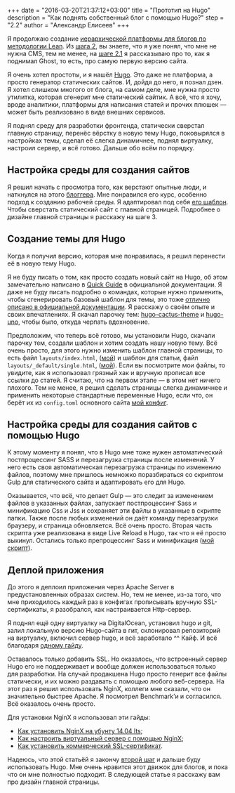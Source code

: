+++
date = "2016-03-20T21:37:12+03:00"
title = "Прототип на Hugo"
description = "Как поднять собственный блог с помощью Hugo?"
step = "2.2"
author = "Александр Елисеев"
+++

Я продолжаю создание [иерархической платформы для блогов по методологии Lean](/lispress/1-hypothesis/). Из [шага 2](/lispress/2-blog-engine/), вы знаете, что я уже понял, что мне не нужна CMS, тем не менее, на [шаге 2.1](/lispress/2.1-ghost/) я рассказываю про то, как я поднимал Ghost, то есть, про самую первую версию сайта. 

Я очень хотел простоты, и я нашёл [Hugo](gohugo.io). Это даже не платформа, а просто генератор статических сайтов. И, дойдя до него, я познал дзен. Я хотел слишком многого от блога, на самом деле, мне нужна просто утилитка, которая сгенерит мне статический сайтик. А всё, что я хочу, вроде аналитики, платформы для написания статей и прочих плюшек — может быть реализовано в виде внешних сервисов.

Я поднял среду для разработки фронтенда, статически сверстал главную страницу, перенёс вёрстку в новую тему Hugo, поковырялся в настройках темы, сделал её слегка динамичнее, поднял виртуалку, настроил сервер, и всё готово. Дальше обо всём по порядку.

## Настройка среды для создания сайтов

Я решил начать с просмотра того, как верстают опытные люди, и наткнулся на этого [блоггера](https://www.youtube.com/user/agragregra). Мне понравился его курс, особенно подход к созданию рабочей среды. Я адаптировал под себя [его шаблон](https://www.youtube.com/watch?v=4e7_zaNNIlU). Чтобы сверстать статический сайт с главной страницей. Подробнее о дизайне главной страницы я расскажу на шаге 3.

## Создание темы для Hugo

Когда я получил версию, которая мне понравилась, я решил перенести её в новую тему Hugo.

Я не буду писать о том, как просто создать новый сайт на Hugo, об этом замечательно написано в [Quick Guide](http://gohugo.io/overview/quickstart/) в официальной документации. Я даже не буду писать подробно о командах, которые нужно применить, чтобы сгенерировать базовый шаблон для темы, это тоже [отлично описано в официальной документации](http://gohugo.io/themes/creation/). Я расскажу о своём опыте и своих впечатлениях. Я скачал парочку тем: [hugo-cactus-theme](http://themes.gohugo.io/cactus/) и [hugo-uno](http://themes.gohugo.io/hugo-uno/), чтобы было, откуда черпать вдохновение.

Предположим, что теперь всё готово, мы установили Hugo, скачали парочку тем, создали шаблон и хотим создать нашу новую тему. Всё очень просто, для этого нужно изменить шаблон главной страницы, то есть файл `layouts/index.html`, ([мой](https://github.com/eliseealex/hugo-lis/blob/47746e85668471c42f633caa95c10e99b416dc60/layouts/index.html)) и шаблон для статьи, файл `layouts/_default/single.html`, ([мой](https://github.com/eliseealex/hugo-lis/blob/47746e85668471c42f633caa95c10e99b416dc60/layouts/_default/single.html)). Если вы посмотрите мои файлы, то увидите, как я использовал грязный хак и вручную прописал все ссылки до статей. Я считаю, что на первом этапе — в этом нет ничего плохого. Тем не менее, я решил сделать страницы слегка динамичнее и применить некоторые стандартные переменные Hugo, если что, он берёт их из `config.toml` основного сайта [мой конфиг](https://github.com/eliseealex/lis.press.hugo/blob/1402f624ebaa0d82ee23a9ac8645083948a2d31c/config.toml).


## Настройка среды для создания сайтов с помощью Hugo

К этому моменту я понял, что в Hugo мне тоже нужен автоматический постпроцессинг SASS и перезагрузка страницы после изменений. У него есть своя автоматическая перезагрузка страницы по изменению файлов, поэтому мне пришлось немножко поразбираться со скриптом Gulp для статического сайта и адаптировать его для Hugo. 

Оказывается, что всё, что делает Gulp — это следит за изменением файлов в указанных файлах, запускает постпроцессинг Sass и минификацию Css и Jss и сохраняет эти файлы в указанные в скрипте папки. Также после любых изменений он даёт команду перезагрузки браузеру, и страница обновляется. Всё очень просто. Вторая часть скрипта уже реализована в виде Live Reload в Hugo, так что я её просто выкинул. Остались только препроцессинг Sass и минификация ([мой скрипт](https://github.com/eliseealex/hugo-lis)).

## Деплой приложения

До этого я деплоил приложения через Apache Server в предустановленных образах систем. Но, тем не менее, из-за того, что мне приходилось каждый раз в конфигах прописывать вручную SSL-сертификаты, я разобрался, как настраивается Http-сервер.

Я поднял ещё одну виртуалку на DigitalOcean, установил hugo и git, залил локальную версию Hugo-сайта в гит, склонировал репозиторий на виртуалку, включил сервер hugo, и всё заработало ^^ Кайф. И всё благодаря [одному гайду](https://www.digitalocean.com/community/tutorials/how-to-install-and-use-hugo-a-static-site-generator-on-ubuntu-14-04).

Оставалось только добавить SSL. Но оказалось, что встроенный сервер Hugo его не поддерживает и вообще должен использоваться только для разработки. На случай продакшена Hugo просто генерит все файлы статически, и их можно раздавать с помощью любого веб-сервера. На этот раз я решил использовать NginX, коллеги мне сказали, что он значительно быстрее Apache. Я посмотрел Benchmark’и и согласился. Всё оказалось очень просто.

Для установки NginX я использовал эти гайды:

- [Как установить NginX на убунту 14.04 lts](https://www.digitalocean.com/community/tutorials/how-to-install-nginx-on-ubuntu-14-04-lts);
- [Как настроить виртуальный сервер с помощью NginX](https://www.digitalocean.com/community/tutorials/how-to-set-up-nginx-server-blocks-virtual-hosts-on-ubuntu-14-04-lts);
- [Как установить коммерческий SSL-сертификат](https://www.digitalocean.com/community/tutorials/how-to-install-an-ssl-certificate-from-a-commercial-certificate-authority#nginx).

Надеюсь, что этой статьёй я закончу [второй шаг](/lispress/2-blog-engine/) и дальше буду использовать Hugo. Мне очень нравится этот движок для блогов, и пока что он мне полностью подходит. В следующей статье я расскажу вам про дизайн главной страницы.